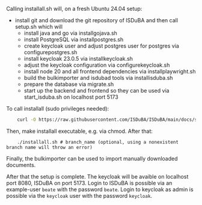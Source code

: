 <!--
 This file is Free Software under the Apache-2.0 License
 without warranty, see README.md and LICENSES/Apache-2.0.txt for details.

 SPDX-License-Identifier: Apache-2.0

 SPDX-FileCopyrightText: 2024 German Federal Office for Information Security (BSI) <https://www.bsi.bund.de>
 Software-Engineering: 2024 Intevation GmbH <https://intevation.de>
-->

Calling installall.sh will, on a fresh Ubuntu 24.04 setup: 
 - install git and download the git repository of ISDuBA and then call setup.sh which will
   - install java and go via installgojava.sh
   - install PostgreSQL via installpostgres.sh
   - create keycloak user and adjust postgres user for postgres via configurepostgres.sh   
   - install keycloak 23.0.5 via installkeycloak.sh
   - adjust the keycloak configuration via configurekeycloak.sh
   - install node 20 and all frontend dependencies via installplaywright.sh
   - build the bulkimporter and isdubad tools via installisduba.sh
   - prepare the database via migrate.sh
   - start up the backend and frontend so they can be used via start_isduba.sh on localhost port 5173
 

To call installall (sudo privileges needed):
``` bash
    curl -O https://raw.githubusercontent.com/ISDuBA/ISDuBA/main/docs/scripts/installall.sh
```
Then, make installall executable, e.g. via chmod.
After that:
```
    ./installall.sh # branch_name (optional, using a nonexistent branch name will throw an error) 
```

Finally, the bulkimporter can be used to import manually downloaded documents.

After that the setup is complete.
The keycloak will be avaible on localhost port 8080, ISDuBA on port 5173.
Login to ISDuBA is possible via an example-user ```beate``` with the password ```beate```.
Login to keycloak as admin is possible via the ```keycloak``` user with the password ```keycloak```.

